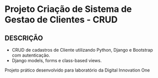 # Projeto Criação de Sistema de Gestao de Clientes - CRUD

## DESCRIÇÃO
- CRUD de cadastros de Cliente utilizando Python, Django e Bootstrap com autenticação. 
- Django models, forms e class-based views. 

Projeto prático desenvolvido para laboratório da Digital Innovation One
